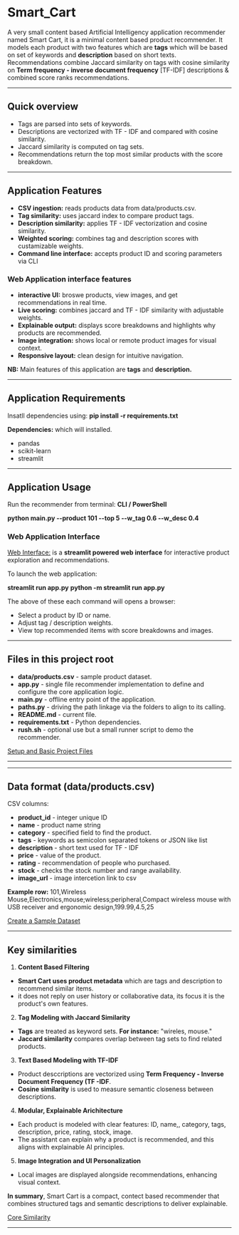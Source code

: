 # Smart_Cart
A very small content based Artificial Intelligency application recommender named Smart Cart, it is a minimal content based product recommender. It models each product with two features which are **tags** which will be based on set of keywords and **description** based on short texts. Recommendations combine Jaccard similarity on tags with cosine similarity on **Term frequency - inverse document frequency** [TF-IDF] descriptions & combined score ranks recommendations.

___

## Quick overview
* Tags are parsed into sets of keywords.
* Descriptions are vectorized with TF - IDF and compared with cosine similarity.
* Jaccard similarity is computed on tag sets.
* Recommendations return the top most similar products with the score breakdown.

___

## Application Features
* **CSV ingestion:** reads products data from data/products.csv.
* **Tag similarity:** uses jaccard index to compare product tags.
* **Description similarity:** applies TF - IDF vectorization and cosine similarity.
* **Weighted scoring:** combines tag and description scores with custamizable weights.
* **Command line interface:** accepts product ID and scoring parameters via CLI

### Web Application interface features
* **interactive UI:** broswe products, view images, and get recommendations in real time.
* **Live scoring:** combines jaccard and TF - IDF similarity with adjustable weights.
* **Explainable output:** displays score breakdowns and highlights why products are recommended.
* **Image integration:** shows local or remote product images for visual context.
* **Responsive layout:** clean design for intuitive navigation.

**NB:** Main features of this application are **tags** and **description.**
___

## Application Requirements
Insatll dependencies using: **pip install -r requirements.txt**

**Dependencies:** which will installed.
* pandas
* scikit-learn
* streamlit

___

## Application Usage
Run the recommender from terminal:
**CLI / PowerShell**

**python main.py --product 101 --top 5 --w_tag 0.6 --w_desc 0.4**

### Web Application Interface
[Web Interface:](https://github.com/Mr-Kheswa/Smart_Cart/issues/6)
is a **streamlit powered web interface** for interactive product exploration and recommendations.

To launch the web application:

**streamlit run app.py**
**python -m streamlit run app.py**

The above of these each command will opens a browser:
* Select a product by ID or name.
* Adjust tag / description weights.
* View top recommended items with score breakdowns and images.

___

## Files in this project root
* **data/products.csv** - sample product dataset.
* **app.py** - single file recommender implementation to define and configure the core application logic.
* **main.py** - offline entry point of the application.
* **paths.py** - driving the path linkage via the folders to align to its calling.
* **README.md** - current file.
* **requirements.txt** - Python dependencies.
* **rush.sh** - optional use but a small runner script to demo the recommender.

[Setup and Basic Project Files](https://github.com/users/Mr-Kheswa/projects/4?pane=issue&itemId=132728546&issue=Mr-Kheswa%7CSmart_Cart%7C1)
___

___

## Data format (data/products.csv)
CSV columns:
* **product_id** - integer unique ID
* **name** - product name string
* **category** - specified field to find the product.
* **tags** - keywords as semicolon separated tokens or JSON like list
* **description** - short text used for TF - IDF
* **price** - value of the product.
* **rating** - recommendation of people who purchased.
* **stock** - checks the stock number and range availability.
* **image_url** - image intercetion link to csv

**Example row:**
101,Wireless Mouse,Electronics,mouse;wireless;peripheral,Compact wireless mouse with USB receiver and ergonomic design,199.99,4.5,25

[Create a Sample Dataset](https://github.com/Mr-Kheswa/Smart_Cart/issues/2)
___

## Key similarities
1. **Content Based Filtering**
* **Smart Cart uses product metadata** which are tags and description to recommend similar items.
* it does not reply on user history or collaborative data, its focus it is the product's own features.
2. **Tag Modeling with Jaccard Similarity**
* **Tags** are treated as keyword sets. **For instance:** "wireles, mouse."
* **Jaccard similarity** compares overlap between tag sets to find related products.
3. **Text Based Modeling with TF-IDF**
* Product desccriptions are vectorized using **Term Frequency - Inverse Document Frequency (TF -IDF**.
* **Cosine similarity** is used to measure semantic closeness between descriptions.
4. **Modular, Explainable Arichitecture**
* Each product is modeled with clear features: ID, name,, category, tags, description, price, rating, stock, image.
* The assistant can explain why a product is recommended, and this aligns with explainable AI principles.
5. **Image Integration and UI Personalization**
* Local images are displayed alongside recommendations, enhancing visual context.

**In summary**, Smart Cart is a compact, contect based recommender that combines structured tags and semantic descriptions to deliver explainable.

[Core Similarity](https://github.com/Mr-Kheswa/Smart_Cart/issues/3)

___
